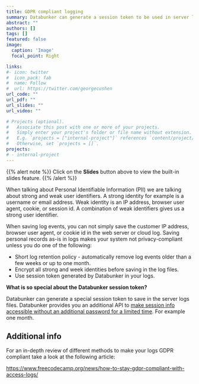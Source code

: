 ```yaml
---
title: GDPR compliant logging
summary: Databunker can generate a session token to be used in server logs.
abstract: ""
authors: []
tags: []
featured: false
image:
  caption: 'Image'
  focal_point: Right

links:
#- icon: twitter
#  icon_pack: fab
#  name: Follow
#  url: https://twitter.com/georgecushen
url_code: ""
url_pdf: ""
url_slides: ""
url_video: ""

# Projects (optional).
#   Associate this post with one or more of your projects.
#   Simply enter your project's folder or file name without extension.
#   E.g. `projects = ["internal-project"]` references `content/project/deep-learning/index.md`.
#   Otherwise, set `projects = []`.
projects:
# - internal-project
---
```


{{% alert note %}}
Click on the **Slides** button above to view the built-in slides feature.
{{% /alert %}}

When talking about Personal Identifiable Information (PII) we are talking about strong and weak user identifiers. A strong identity for example is a username or email address. Weak identity is an IP address, browser user agent, cookie, or session id. A combination of weak identifiers gives us a strong user identifier.

When saving log events, you can not simply save the customer IP address, browser user agent, or cookie id in the web server or cloud log. Saving personal records as-is in logs makes your system not privacy-compliant unless you do one of the following:
* Short log retention policy - automatically remove log events older than a few weeks or up to one month.
* Encrypt all strong and week identities before saving in the log files.
* Use session token generated by Databunker in your logs.

**What is so special about the Databunker session token?**

Databunker can generate a special session token to save in the server logs files. Databunker provides you an additional API to [make session info accessible without an additional password for a limited time](/use-case/temporary-record-identity/). For example one month.

## Additional info

For an in-depth review of different methods to make your logs GDPR compliant take a look at the following article:

https://www.freecodecamp.org/news/how-to-stay-gdpr-compliant-with-access-logs/

